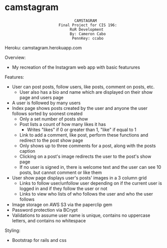 # camstagram
                                   CAMSTAGRAM
                            Final Project for CIS 196:
                                 RoR Development
                                 By: Cameron Cabo
                                  PennKey: ccabo

Heroku: camstagram.herokuapp.com

Overview:
  -  My recreation of the Instagram web app with basic featurures
  
Features:
  -  User can post posts, follow users, like posts, comment on posts, etc.
     -  User also has a bio and name which are displayed on their show page and users page
  -  A user is followed by many users
  -  Index page shows posts created by the user and anyone the user follows sorted by soonest created
     -  Only a set number of posts show
     -  Post lists a count of how many likes it has
        -  Writes "likes" if 0 or greater than 1, "like" if equal to 1
     -  Link to add a comment, like post, perform these functions and redirect to the post show page
     -  Only shows up to three comments for a post, along with the posts caption
     -  Clicking on a post's image redirects the user to the post's show page
     -  If no user is signed in, there is welcome text and the user can see 10 posts, but cannot
        comment or like them
  -  User show page displays user's posts' images in a 3 column grid
     -  Links to follow user/unfollow user depending on if the current user is logged in and
        if they follow the user or not
     -  Links to view who lists of who follows the user and who the user follows
  -  Image storage on AWS S3 via the paperclip gem
  -  Password protection via BCrypt
  -  Validations to assume user name is unique, contains no uppercase letters, and contains no whitespace

Styling:
  -  Bootstrap for rails and css
